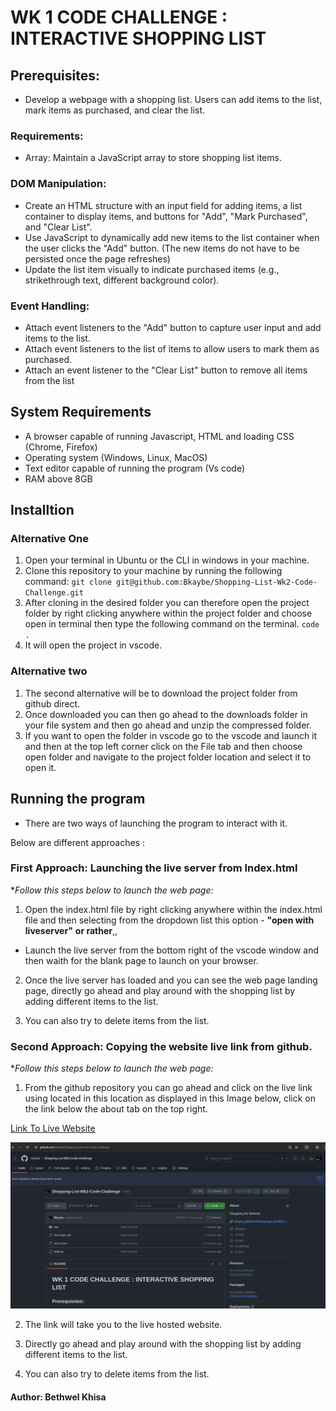 # WK 1 CODE CHALLENGE : INTERACTIVE SHOPPING LIST

## Prerequisites:

- Develop a webpage with a shopping list. Users can add items to the list, mark items as purchased, and clear the list.

### Requirements:

- Array: Maintain a JavaScript array to store shopping list items.

### DOM Manipulation:

- Create an HTML structure with an input field for adding items, a list container to display items, and buttons for "Add", "Mark Purchased", and "Clear List".
- Use JavaScript to dynamically add new items to the list container when the user clicks the "Add" button. (The new items do not have to be persisted once the page refreshes)
- Update the list item visually to indicate purchased items (e.g., strikethrough text, different background color).

### Event Handling:

- Attach event listeners to the "Add" button to capture user input and add items to the list.
- Attach event listeners to the list of items to allow users to mark them as purchased.
- Attach an event listener to the "Clear List" button to remove all items from the list

## System Requirements

- A browser capable of running Javascript, HTML and loading CSS (Chrome, Firefox)
- Operating system (Windows, Linux, MacOS)
- Text editor capable of running the program (Vs code)
- RAM above 8GB

## Installtion

### Alternative One

1. Open your terminal in Ubuntu or the CLI in windows in your machine.
2. Clone this repository to your machine by running the following command:
   `git clone git@github.com:Bkaybe/Shopping-List-Wk2-Code-Challenge.git`
3. After cloning in the desired folder you can therefore open the project folder by right clicking anywhere within the project folder and choose open in terminal then type the following command on the terminal.
   `code .`
4. It will open the project in vscode.

### Alternative two

1. The second alternative will be to download the project folder from github direct.
2. Once downloaded you can then go ahead to the downloads folder in your file system and then go ahead and unzip the compressed folder.
3. If you want to open the folder in vscode go to the vscode and launch it and then at the top left corner click on the File tab and then choose open folder and navigate to the project folder location and select it to open it.

## Running the program

- There are two ways of launching the program to interact with it.

Below are different approaches :

### First Approach: Launching the live server from Index.html

\*_Follow this steps below to launch the web page:_

1.  Open the index.html file by right clicking anywhere within the index.html file and then selecting from the dropdown list this option - **"open with liveserver"**
    **or rather**,,

- Launch the live server from the bottom right of the vscode window and then waith for the blank page to launch on your browser.

2. Once the live server has loaded and you can see the web page landing page, directly go ahead and play around with the shopping list by adding different items to the list.

3. You can also try to delete items from the list.

### Second Approach: Copying the website live link from github.

\*_Follow this steps below to launch the web page:_

1. From the github repository you can go ahead and click on the live link using located in this location as displayed in this Image below, click on the link below the about tab on the top right.

[Link To Live Website](https://bkaybe.github.io/Shopping-List-Wk2-Code-Challenge/)

![Link Image](images/github.png)

2. The link will take you to the live hosted website.

3. Directly go ahead and play around with the shopping list by adding different items to the list.

4. You can also try to delete items from the list.

#### Author: Bethwel Khisa
